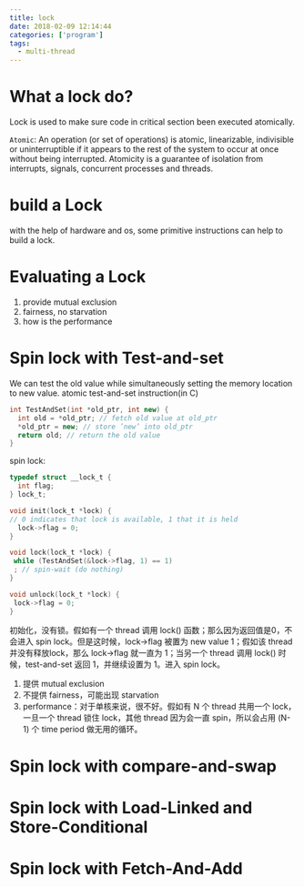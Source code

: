 ```yaml
---
title: lock
date: 2018-02-09 12:14:44
categories: ['program']
tags:
  - multi-thread
---
```

# What a lock do?
Lock is used to make sure code in critical section been executed atomically.

`Atomic`: An operation (or set of operations) is atomic, linearizable, indivisible or uninterruptible if it appears to the rest of the system to occur at once without being interrupted. Atomicity is a guarantee of isolation from interrupts, signals, concurrent processes and threads.

# build a Lock
with the help of hardware and os, some primitive instructions can help to build a lock.
<!-- more -->
# Evaluating a Lock
1. provide mutual exclusion
2. fairness, no starvation
3. how is the performance

# Spin lock with Test-and-set
We can test the old value while simultaneously setting the memory location to new value.
atomic test-and-set instruction(in C)

```cpp
int TestAndSet(int *old_ptr, int new) {
  int old = *old_ptr; // fetch old value at old_ptr
  *old_ptr = new; // store ’new’ into old_ptr
  return old; // return the old value
}
```

spin lock:

```c
typedef struct __lock_t {
  int flag;
} lock_t;

void init(lock_t *lock) {
// 0 indicates that lock is available, 1 that it is held
  lock->flag = 0;
}

void lock(lock_t *lock) {
 while (TestAndSet(&lock->flag, 1) == 1)
 ; // spin-wait (do nothing)
}

void unlock(lock_t *lock) {
 lock->flag = 0;
}
```

初始化，没有锁。假如有一个 thread 调用 lock() 函数；那么因为返回值是0，不会进入 spin lock。但是这时候，lock->flag 被置为 new value 1；假如该 thread 并没有释放lock，那么 lock->flag 就一直为 1；当另一个 thread 调用 lock() 时候，test-and-set 返回 1，并继续设置为 1。进入 spin lock。
1. 提供 mutual exclusion
2. 不提供 fairness，可能出现 starvation
3. performance：对于单核来说，很不好。假如有 N 个 thread 共用一个 lock，一旦一个 thread 锁住 lock，其他 thread 因为会一直 spin，所以会占用 (N-1) 个 time period 做无用的循环。

# Spin lock with compare-and-swap
# Spin lock with Load-Linked and Store-Conditional
# Spin lock with Fetch-And-Add
